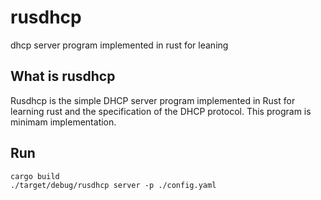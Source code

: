 # rusdhcp
dhcp server program implemented in rust for leaning

## What is rusdhcp
Rusdhcp is the simple DHCP server program implemented in Rust for learning rust and the specification of the DHCP protocol.
This program is minimam implementation.

## Run
```
cargo build
./target/debug/rusdhcp server -p ./config.yaml
```
